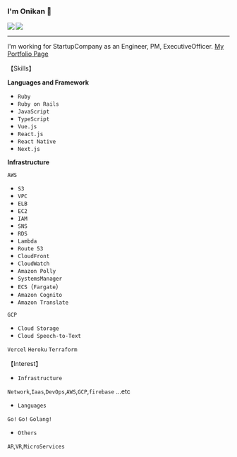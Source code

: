 ### I'm Onikan 👹

<a href="https://github.com/anuraghazra/github-readme-stats">
  <img align="left" src="https://github-readme-stats.vercel.app/api?username=onikan27&count_private=true&show_icons=true" />
</a>
<a href="https://github.com/anuraghazra/github-readme-stats">
  <img src="https://github-readme-stats.vercel.app/api/top-langs/?username=onikan27" />
</a>


---


I'm working for StartupCompany as an Engineer, PM, ExecutiveOfficer.
[My Portfolio Page](https://onikan.com/)

【Skills】

**Languages and Framework**

- `Ruby`
- `Ruby on Rails`
- `JavaScript`
- `TypeScript`
- `Vue.js`
- `React.js`
- `React Native`
- `Next.js`

**Infrastructure**

`AWS`

- `S3`
- `VPC`
- `ELB`
- `EC2`
- `IAM`
- `SNS`
- `RDS`
- `Lambda`
- `Route 53`
- `CloudFront`
- `CloudWatch`
- `Amazon Polly`
- `SystemsManager`
- `ECS`（`Fargate`）
- `Amazon Cognito`
- `Amazon Translate`

`GCP`

- `Cloud Storage`
- `Cloud Speech-to-Text`

`Vercel`
`Heroku`
`Terraform`

【Interest】

- `Infrastructure`

`Network`,`Iaas`,`DevOps`,`AWS`,`GCP`,`firebase` ...etc

- `Languages`

`Go!` `Go!` `Golang!`

- `Others`

`AR`,`VR`,`MicroServices`

